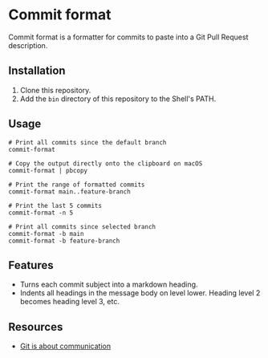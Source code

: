 # Commit format

Commit format is a formatter for commits to paste into a Git Pull Request
description.

## Installation

1. Clone this repository.
2. Add the `bin` directory of this repository to the Shell's PATH.

## Usage

```
# Print all commits since the default branch
commit-format

# Copy the output directly onto the clipboard on macOS
commit-format | pbcopy

# Print the range of formatted commits
commit-format main..feature-branch

# Print the last 5 commits
commit-format -n 5

# Print all commits since selected branch
commit-format -b main
commit-format -b feature-branch
```

## Features

- Turns each commit subject into a markdown heading.
- Indents all headings in the message body on level lower. Heading level 2
  becomes heading level 3, etc.

## Resources

- [Git is about communication](https://tomdebruijn.com/posts/git-is-about-communication/)
